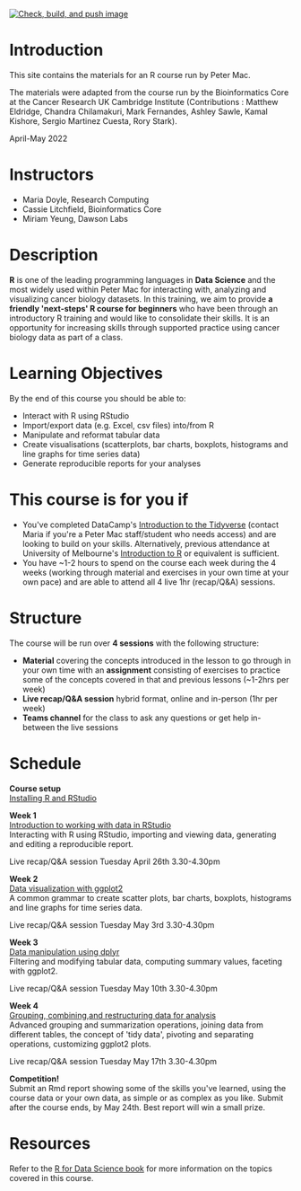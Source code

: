 <!-- badges: start -->
[![Check, build, and push image](https://github.com/PMacDaSci/R4CancerSci/actions/workflows/basic_checks.yaml/badge.svg)](https://github.com/PMacDaSci/R4CancerSci/actions/workflows/basic_checks.yaml)
<!-- badges: end -->

# Introduction

This site contains the materials for an R course run by Peter Mac.

The materials were adapted from the course run by the Bioinformatics Core
at the Cancer Research UK Cambridge Institute (Contributions : Matthew Eldridge, Chandra Chilamakuri, Mark Fernandes, Ashley Sawle, Kamal Kishore, Sergio Martinez Cuesta, Rory Stark).

April-May 2022

# Instructors

* Maria Doyle, Research Computing
* Cassie Litchfield, Bioinformatics Core
* Miriam Yeung, Dawson Labs

# Description

**R** is one of the leading programming languages in **Data Science** and the
most widely used within Peter Mac for interacting with, analyzing and visualizing cancer biology datasets. In this training, we aim to provide **a friendly 'next-steps' R course for beginners** who have been through an introductory R training and would like to consolidate their skills. It is an opportunity for increasing skills through supported practice using cancer biology data as part of a class.

# Learning Objectives

By the end of this course you should be able to:  

* Interact with R using RStudio  
* Import/export data (e.g. Excel, csv files) into/from R  
* Manipulate and reformat tabular data  
* Create visualisations (scatterplots, bar charts, boxplots, histograms and line graphs for time series data)  
* Generate reproducible reports for your analyses

# This course is for you if

* You've completed DataCamp's [Introduction to the Tidyverse](https://www.datacamp.com/courses/introduction-to-the-tidyverse) (contact Maria if you're a Peter Mac staff/student who needs access) and are looking to build on your skills. Alternatively, previous attendance at University of Melbourne's [Introduction to R](https://gateway.research.unimelb.edu.au/events/researcher-connect#digital-skills-training) or equivalent is sufficient. 
* You have ~1-2 hours to spend on the course each week during the 4 weeks (working through material and exercises in your own time at your own pace) and are able to attend all 4 live 1hr (recap/Q&A) sessions.

# Structure

The course will be run over **4 sessions** with the following structure:

* **Material** covering the concepts introduced in the lesson to go through in your own time with an **assignment** consisting of exercises to practice some of the concepts covered in that and previous lessons (~1-2hrs per week)
* **Live recap/Q&A session** hybrid format, online and in-person (1hr per week) 
* **Teams channel** for the class to ask any questions or get help in-between the live sessions

# Schedule

**Course setup**  
[Installing R and RStudio](https://pmacdasci.github.io/R4CancerSci/articles/week0.html)

**Week 1**  
[Introduction to working with data in RStudio](https://pmacdasci.github.io/R4CancerSci/articles/week1.html)  
Interacting with R using RStudio, importing and viewing data, generating and editing a reproducible report.  

Live recap/Q&A session Tuesday April 26th 3.30-4.30pm

**Week 2**  
[Data visualization with ggplot2](https://pmacdasci.github.io/R4CancerSci/articles/week2.html)  
A common grammar to create scatter plots, bar charts, boxplots, histograms and line graphs for time series data.  

Live recap/Q&A session Tuesday May 3rd 3.30-4.30pm

**Week 3**  
[Data manipulation using dplyr](https://pmacdasci.github.io/R4CancerSci/articles/week3.html)  
Filtering and modifying tabular data, computing summary values, faceting with ggplot2.  

Live recap/Q&A session Tuesday May 10th 3.30-4.30pm

**Week 4**  
[Grouping, combining,and restructuring data for analysis](https://pmacdasci.github.io/R4CancerSci/articles/week4.html)  
Advanced grouping and summarization operations, joining data from different tables, the concept of 'tidy data', pivoting and separating operations, customizing ggplot2 plots.  

Live recap/Q&A session Tuesday May 17th 3.30-4.30pm

**Competition!**  
Submit an Rmd report showing some of the skills you've learned, using the course data or your own data, as simple or as complex as you like. Submit after the course ends, by May 24th. Best report will win a small prize.

# Resources

Refer to the [R for Data Science book](https://r4ds.had.co.nz/index.html) for more information on the topics covered in this course.
